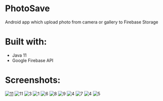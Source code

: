 # PhotoSave
Android app which upload photo from camera or gallery to Firebase Storage

# Built with:
* Java 11
* Google Firebase API

# Screenshots:
<a href="https://ibb.co/2jrhZbF"><img src="https://i.ibb.co/2jrhZbF/11.png" alt="11" border="0"></a>
<img src="https://i.ibb.co/2jrhZbF/11.png" alt="11" border="0"></a>
<img src="https://i.ibb.co/QpdN44f/3.jpg" alt="3" border="0"></a>
<img src="https://i.ibb.co/RTrzNJ0/1.jpg" alt="1" border="0"></a>
<img src="https://i.ibb.co/DGR94cm/6.jpg" alt="6" border="0"></a>
<img src="https://i.ibb.co/Gsksjkm/8.jpg" alt="8" border="0"></a>
<img src="https://i.ibb.co/tZyB89B/9.jpg" alt="9" border="0"></a>
<img src="https://i.ibb.co/L1xCPzf/4.jpg" alt="4" border="0"></a>
<img src="https://i.ibb.co/RSyvgqp/7.jpg" alt="7" border="0"></a>
<img src="https://i.ibb.co/L1xCPzf/4.jpg" alt="4" border="0"></a>
<img src="https://i.ibb.co/DCdzmjV/5.jpg" alt="5" border="0"></a>

